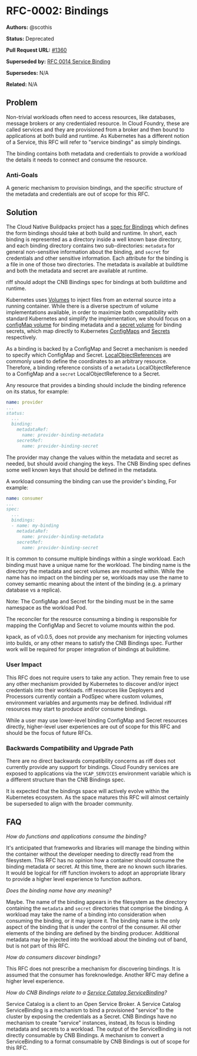 # RFC-0002: Bindings

**Authors:** @scothis

**Status:** Deprecated

**Pull Request URL:** [#1360](https://github.com/projectriff/riff/pull/1360)

**Superseded by:** [RFC 0014 Service Binding](./rfc-0014-service-binding.md)

**Supersedes:** N/A

**Related:** N/A


## Problem
Non-trivial workloads often need to access resources, like databases, message brokers or any credentialed resource. In Cloud Foundry, these are called services and they are provisioned from a broker and then bound to applications at both build and runtime. As Kubernetes has a different notion of a Service, this RFC will refer to "service bindings" as simply bindings.

The binding contains both metadata and credentials to provide a workload the details it needs to connect and consume the resource.

### Anti-Goals
A generic mechanism to provision bindings, and the specific structure of the metadata and credentials are out of scope for this RFC.

## Solution
The Cloud Native Buildpacks project has a [spec for Bindings](https://github.com/buildpack/spec/blob/master/extensions/bindings.md) which defines the form bindings should take at both build and runtime. In short, each binding is represented as a directory inside a well known base directory, and each binding directory contains two sub-directories: `metadata` for general non-sensitive information about the binding, and `secret` for credentials and other sensitive information. Each attribute for the binding is a file in one of those two directories. The metadata is available at buildtime and both the metadata and secret are available at runtime.

riff should adopt the CNB Bindings spec for bindings at both buildtime and runtime.

Kubernetes uses [Volumes](https://kubernetes.io/docs/concepts/storage/volumes/) to inject files from an external source into a running container. While there is a diverse spectrum of volume implementations available, in order to maximize both compatibility with standard Kubernetes and simplify the implementation, we should focus on a [configMap volume](https://kubernetes.io/docs/concepts/storage/volumes/#configmap) for binding metadata and a [secret volume](https://kubernetes.io/docs/concepts/storage/volumes/#secret) for binding secrets, which map directly to Kubernetes [ConfigMaps](https://kubernetes.io/docs/tasks/configure-pod-container/configure-pod-configmap/) and [Secrets](https://kubernetes.io/docs/concepts/configuration/secret/) respectively.

As a binding is backed by a ConfigMap and Secret a mechanism is needed to specify which ConfigMap and Secret. [LocalObjectReferences](https://godoc.org/k8s.io/api/core/v1#LocalObjectReference) are commonly used to define the coordinates to an arbitrary resource. Therefore, a binding reference consists of a `metadata` LocalObjectReference to a ConfigMap and a `secret` LocalObjectReference to a Secret.

Any resource that provides a binding should include the binding reference on its status, for example:

```yaml
name: provider
...
status:
  ...
  binding:
    metadataRef:
      name: provider-binding-metadata
    secretRef:
      name: provider-binding-secret
```

The provider may change the values within the metadata and secret as needed, but should avoid changing the keys. The CNB Binding spec defines some well known keys that should be defined in the metadata.

A workload consuming the binding can use the provider's binding, For example:

```yaml
name: consumer
...
spec:
  ...
  bindings:
  - name: my-binding
    metadataRef:
      name: provider-binding-metadata
    secretRef:
      name: provider-binding-secret
```

It is common to consume multiple bindings within a single workload. Each binding must have a unique name for the workload. The binding name is the directory the metadata and secret volumes are mounted within. While the name has no impact on the binding per se, workloads may use the name to convey semantic meaning about the intent of the binding (e.g. a primary database vs a replica).

Note: The ConfigMap and Secret for the binding must be in the same namespace as the workload Pod.

The reconciler for the resource consuming a binding is responsible for mapping the ConfigMap and Secret to volume mounts within the pod.

kpack, as of v0.0.5, does not provide any mechanism for injecting volumes into builds, or any other means to satisfy the CNB Bindings spec. Further work will be required for proper integration of bindings at buildtime.

### User Impact
This RFC does not require users to take any action. They remain free to use any other mechanism provided by Kubernetes to discover and/or inject credentials into their workloads. riff resources like Deployers and Processors currently contain a PodSpec where custom volumes, environment variables and arguments may be defined. Individual riff resources may start to produce and/or consume bindings.

While a user may use lower-level binding ConfigMap and Secret resources directly, higher-level user experiences are out of scope for this RFC and should be the focus of future RFCs.

### Backwards Compatibility and Upgrade Path
There are no direct backwards compatibility concerns as riff does not currently provide any support for bindings. Cloud Foundry services are exposed to applications via the `VCAP_SERVICES` environment variable which is a different structure than the CNB Bindings spec.

It is expected that the bindings space will actively evolve within the Kubernetes ecosystem. As the space matures this RFC will almost certainly be superseded to align with the broader community.

## FAQ
*How do functions and applications consume the binding?*

It's anticipated that frameworks and libraries will manage the binding within the container without the developer needing to directly read from the filesystem. This RFC has no opinion how a container should consume the binding metadata or secret. At this time, there are no known such libraries. It would be logical for riff function invokers to adopt an appropriate library to provide a higher level experience to function authors.

*Does the binding name have any meaning?*

Maybe. The name of the binding appears in the filesystem as the directory containing the `metadata` and `secret` directories that comprise the binding. A workload may take the name of a binding into consideration when consuming the binding, or it may ignore it. The binding name is the only aspect of the binding that is under the control of the consumer. All other elements of the binding are defined by the binding producer. Additional metadata may be injected into the workload about the binding out of band, but is not part of this RFC.

*How do consumers discover bindings?*

This RFC does not prescribe a mechanism for discovering bindings. It is assumed that the consumer has foreknowledge. Another RFC may define a higher level experience.

*How do CNB Bindings relate to a [Service Catalog ServiceBinding](https://svc-cat.io/docs/resources/#servicebinding)?*

Service Catalog is a client to an Open Service Broker. A Service Catalog ServiceBinding is a mechanism to bind a provisioned "service" to the cluster by exposing the credentials as a Secret. CNB Bindings have no mechanism to create "service" instances, instead, its focus is binding metadata and secrets to a workload. The output of the ServiceBinding is not directly consumable by CNB Bindings. A mechanism to convert a ServiceBinding to a format consumable by CNB Bindings is out of scope for this RFC.

